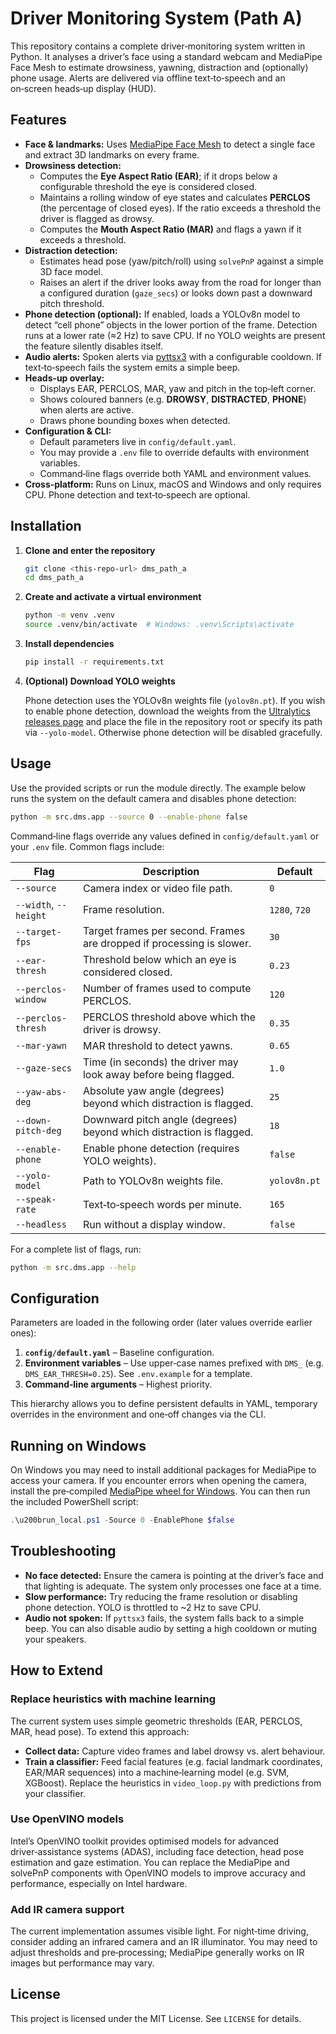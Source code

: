 # Driver Monitoring System (Path A)

This repository contains a complete driver‑monitoring system written in Python.  It analyses a driver’s face using a standard webcam and MediaPipe Face Mesh to estimate drowsiness, yawning, distraction and (optionally) phone usage.  Alerts are delivered via offline text‑to‑speech and an on‑screen heads‑up display (HUD).

## Features

* **Face & landmarks:** Uses [MediaPipe Face Mesh](https://developers.google.com/mediapipe/solutions/vision/face_mesh) to detect a single face and extract 3D landmarks on every frame.
* **Drowsiness detection:**
  * Computes the **Eye Aspect Ratio (EAR)**; if it drops below a configurable threshold the eye is considered closed.
  * Maintains a rolling window of eye states and calculates **PERCLOS** (the percentage of closed eyes).  If the ratio exceeds a threshold the driver is flagged as drowsy.
  * Computes the **Mouth Aspect Ratio (MAR)** and flags a yawn if it exceeds a threshold.
* **Distraction detection:**
  * Estimates head pose (yaw/pitch/roll) using `solvePnP` against a simple 3D face model.
  * Raises an alert if the driver looks away from the road for longer than a configured duration (`gaze_secs`) or looks down past a downward pitch threshold.
* **Phone detection (optional):** If enabled, loads a YOLOv8n model to detect “cell phone” objects in the lower portion of the frame.  Detection runs at a lower rate (≈2 Hz) to save CPU.  If no YOLO weights are present the feature silently disables itself.
* **Audio alerts:** Spoken alerts via [pyttsx3](https://pyttsx3.readthedocs.io/) with a configurable cooldown.  If text‑to‑speech fails the system emits a simple beep.
* **Heads‑up overlay:**
  * Displays EAR, PERCLOS, MAR, yaw and pitch in the top‑left corner.
  * Shows coloured banners (e.g. **DROWSY**, **DISTRACTED**, **PHONE**) when alerts are active.
  * Draws phone bounding boxes when detected.
* **Configuration & CLI:**
  * Default parameters live in `config/default.yaml`.
  * You may provide a `.env` file to override defaults with environment variables.
  * Command‑line flags override both YAML and environment values.
* **Cross‑platform:** Runs on Linux, macOS and Windows and only requires CPU.  Phone detection and text‑to‑speech are optional.

## Installation

1. **Clone and enter the repository**

   ```sh
   git clone <this‑repo‑url> dms_path_a
   cd dms_path_a
   ```

2. **Create and activate a virtual environment**

   ```sh
   python -m venv .venv
   source .venv/bin/activate  # Windows: .venv\Scripts\activate
   ```

3. **Install dependencies**

   ```sh
   pip install -r requirements.txt
   ```

4. **(Optional) Download YOLO weights**

   Phone detection uses the YOLOv8n weights file (`yolov8n.pt`).  If you wish to enable phone detection, download the weights from the [Ultralytics releases page](https://github.com/ultralytics/ultralytics/releases) and place the file in the repository root or specify its path via `--yolo-model`.  Otherwise phone detection will be disabled gracefully.

## Usage

Use the provided scripts or run the module directly.  The example below runs the system on the default camera and disables phone detection:

```sh
python -m src.dms.app --source 0 --enable-phone false
```

Command‑line flags override any values defined in `config/default.yaml` or your `.env` file.  Common flags include:

| Flag | Description | Default |
|-----|-------------|---------|
| `--source` | Camera index or video file path. | `0` |
| `--width`, `--height` | Frame resolution. | `1280`, `720` |
| `--target-fps` | Target frames per second.  Frames are dropped if processing is slower. | `30` |
| `--ear-thresh` | Threshold below which an eye is considered closed. | `0.23` |
| `--perclos-window` | Number of frames used to compute PERCLOS. | `120` |
| `--perclos-thresh` | PERCLOS threshold above which the driver is drowsy. | `0.35` |
| `--mar-yawn` | MAR threshold to detect yawns. | `0.65` |
| `--gaze-secs` | Time (in seconds) the driver may look away before being flagged. | `1.0` |
| `--yaw-abs-deg` | Absolute yaw angle (degrees) beyond which distraction is flagged. | `25` |
| `--down-pitch-deg` | Downward pitch angle (degrees) beyond which distraction is flagged. | `18` |
| `--enable-phone` | Enable phone detection (requires YOLO weights). | `false` |
| `--yolo-model` | Path to YOLOv8n weights file. | `yolov8n.pt` |
| `--speak-rate` | Text‑to‑speech words per minute. | `165` |
| `--headless` | Run without a display window. | `false` |

For a complete list of flags, run:

```sh
python -m src.dms.app --help
```

## Configuration

Parameters are loaded in the following order (later values override earlier ones):

1. **`config/default.yaml`** – Baseline configuration.
2. **Environment variables** – Use upper‑case names prefixed with `DMS_` (e.g. `DMS_EAR_THRESH=0.25`).  See `.env.example` for a template.
3. **Command‑line arguments** – Highest priority.

This hierarchy allows you to define persistent defaults in YAML, temporary overrides in the environment and one‑off changes via the CLI.

## Running on Windows

On Windows you may need to install additional packages for MediaPipe to access your camera.  If you encounter errors when opening the camera, install the pre‑compiled [MediaPipe wheel for Windows](https://github.com/google/mediapipe/blob/master/README.md).  You can then run the included PowerShell script:

```ps1
.\u200brun_local.ps1 -Source 0 -EnablePhone $false
```

## Troubleshooting

* **No face detected:** Ensure the camera is pointing at the driver’s face and that lighting is adequate.  The system only processes one face at a time.
* **Slow performance:** Try reducing the frame resolution or disabling phone detection.  YOLO is throttled to ~2 Hz to save CPU.
* **Audio not spoken:** If `pyttsx3` fails, the system falls back to a simple beep.  You can also disable audio by setting a high cooldown or muting your speakers.

## How to Extend

### Replace heuristics with machine learning

The current system uses simple geometric thresholds (EAR, PERCLOS, MAR, head pose).  To extend this approach:

* **Collect data:** Capture video frames and label drowsy vs. alert behaviour.
* **Train a classifier:** Feed facial features (e.g. facial landmark coordinates, EAR/MAR sequences) into a machine‑learning model (e.g. SVM, XGBoost).  Replace the heuristics in `video_loop.py` with predictions from your classifier.

### Use OpenVINO models

Intel’s OpenVINO toolkit provides optimised models for advanced driver‑assistance systems (ADAS), including face detection, head pose estimation and gaze estimation.  You can replace the MediaPipe and solvePnP components with OpenVINO models to improve accuracy and performance, especially on Intel hardware.

### Add IR camera support

The current implementation assumes visible light.  For night‑time driving, consider adding an infrared camera and an IR illuminator.  You may need to adjust thresholds and pre‑processing; MediaPipe generally works on IR images but performance may vary.

## License

This project is licensed under the MIT License.  See `LICENSE` for details.